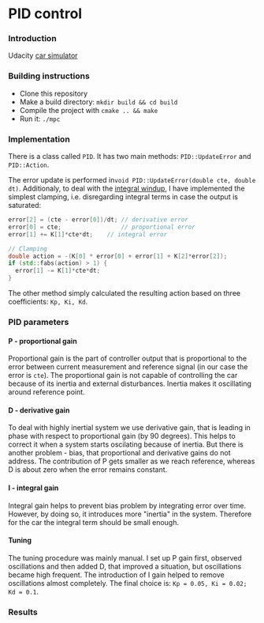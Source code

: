 [image1]: ./pics/cte.png

# PID control

### Introduction

Udacity [car simulator](https://github.com/udacity/self-driving-car-sim/releases)

### Building instructions

* Clone this repository
* Make a build directory: `mkdir build && cd build`
* Compile the project with `cmake .. && make`
* Run it: `./mpc`

### Implementation

There is a class called `PID`. It has two main methods: `PID::UpdateError` and `PID::Action`.

The error update is performed in`void PID::UpdateError(double cte, double dt)`. Additionaly, to deal with the [integral windup](https://en.wikipedia.org/wiki/Integral_windup), I have implemented the simplest clamping, i.e. disregarding integral terms in case the output is saturated: 

```cpp
error[2] = (cte - error[0])/dt; // derivative error
error[0] = cte;                 // proportional error
error[1] += K[1]*cte*dt;    // integral error

// Clamping
double action = -(K[0] * error[0] + error[1] + K[2]*error[2]);
if (std::fabs(action) > 1) {
  error[1] -= K[1]*cte*dt;
}
```
The other method simply calculated the resulting action based on three coefficients: `Kp, Ki, Kd`.

### PID parameters

#### P - proportional gain

Proportional gain is the part of controller output that is proportional to the error between current measurement and reference signal (in our case the error is `cte`). The proportional gain is not capable of controlling the car because of its inertia and external disturbances. Inertia makes it oscillating around reference point. 

#### D - derivative gain

To deal with highly inertial system we use derivative gain, that is leading in phase with respect to proportional gain (by 90 degrees). This helps to correct it when a system starts oscilating because of inertia. But there is another problem - bias, that proportional and derivative gains do not address. The contribution of P gets smaller as we reach reference, whereas D is about zero when the error remains constant.

#### I - integral gain

Integral gain helps to prevent bias problem by integrating error over time. However, by doing so, it introduces more "inertia" in the system. Therefore for the car the integral term should be small enough.

#### Tuning

The tuning procedure was mainly manual. I set up P gain first, observed oscillations and then added D, that improved a situation, but oscillations became high frequent. The introduction of I gain helped to remove oscillations almost completely. The final choice is: `Kp = 0.05, Ki = 0.02; Kd = 0.1`. 

### Results
